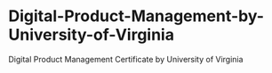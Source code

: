 # Digital-Product-Management-by-University-of-Virginia
Digital Product Management Certificate by University of Virginia
